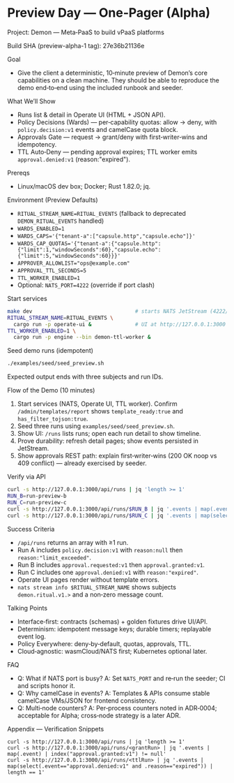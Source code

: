 # Preview Day — One‑Pager (Alpha)

Project: Demon — Meta‑PaaS to build vPaaS platforms

Build SHA (preview-alpha-1 tag): 27e36b21136e

Goal
- Give the client a deterministic, 10‑minute preview of Demon’s core capabilities on a clean machine. They should be able to reproduce the demo end‑to‑end using the included runbook and seeder.

What We’ll Show
- Runs list & detail in Operate UI (HTML + JSON API).
- Policy Decisions (Wards) — per‑capability quotas: allow → deny, with `policy.decision:v1` events and camelCase quota block.
- Approvals Gate — request → grant/deny with first‑writer‑wins and idempotency.
- TTL Auto‑Deny — pending approval expires; TTL worker emits `approval.denied:v1` (reason:"expired").

Prereqs
- Linux/macOS dev box; Docker; Rust 1.82.0; jq.

Environment (Preview Defaults)
- `RITUAL_STREAM_NAME=RITUAL_EVENTS` (fallback to deprecated `DEMON_RITUAL_EVENTS` handled)
- `WARDS_ENABLED=1`
- `WARDS_CAPS='{"tenant-a":["capsule.http","capsule.echo"]}'`
- `WARDS_CAP_QUOTAS='{"tenant-a":{"capsule.http":{"limit":1,"windowSeconds":60},"capsule.echo":{"limit":5,"windowSeconds":60}}}'`
- `APPROVER_ALLOWLIST="ops@example.com"`
- `APPROVAL_TTL_SECONDS=5`
- `TTL_WORKER_ENABLED=1`
- Optional: `NATS_PORT=4222` (override if port clash)

Start services
```bash
make dev                                 # starts NATS JetStream (4222/8222)
RITUAL_STREAM_NAME=RITUAL_EVENTS \
  cargo run -p operate-ui &              # UI at http://127.0.0.1:3000
TTL_WORKER_ENABLED=1 \
  cargo run -p engine --bin demon-ttl-worker &
```

Seed demo runs (idempotent)
```bash
./examples/seed/seed_preview.sh
```
Expected output ends with three subjects and run IDs.

Flow of the Demo (10 minutes)
1) Start services (NATS, Operate UI, TTL worker). Confirm `/admin/templates/report` shows `template_ready:true` and `has_filter_tojson:true`.
2) Seed three runs using `examples/seed/seed_preview.sh`.
3) Show UI: `/runs` lists runs; open each run detail to show timeline.
4) Prove durability: refresh detail pages; show events persisted in JetStream.
5) Show approvals REST path: explain first‑writer‑wins (200 OK noop vs 409 conflict) — already exercised by seeder.

Verify via API
```bash
curl -s http://127.0.0.1:3000/api/runs | jq 'length >= 1'
RUN_B=run-preview-b
RUN_C=run-preview-c
curl -s http://127.0.0.1:3000/api/runs/$RUN_B | jq '.events | map(.event) | index("approval.granted:v1") != null'
curl -s http://127.0.0.1:3000/api/runs/$RUN_C | jq '.events | map(select(.event=="approval.denied:v1" and .reason=="expired")) | length == 1'
```

Success Criteria
- `/api/runs` returns an array with ≥1 run.
- Run A includes `policy.decision:v1` with `reason:null` then `reason:"limit_exceeded"`.
- Run B includes `approval.requested:v1` then `approval.granted:v1`.
- Run C includes one `approval.denied:v1` with `reason:"expired"`.
- Operate UI pages render without template errors.
- `nats stream info $RITUAL_STREAM_NAME` shows subjects `demon.ritual.v1.>` and a non‑zero message count.

Talking Points
- Interface‑first: contracts (schemas) + golden fixtures drive UI/API.
- Determinism: idempotent message keys; durable timers; replayable event log.
- Policy Everywhere: deny‑by‑default, quotas, approvals, TTL.
- Cloud‑agnostic: wasmCloud/NATS first; Kubernetes optional later.

FAQ
- Q: What if NATS port is busy? A: Set `NATS_PORT` and re‑run the seeder; CI and scripts honor it.
- Q: Why camelCase in events? A: Templates & APIs consume stable camelCase VMs/JSON for frontend consistency.
- Q: Multi‑node counters? A: Per‑process counters noted in ADR‑0004; acceptable for Alpha; cross‑node strategy is a later ADR.

Appendix — Verification Snippets
```
curl -s http://127.0.0.1:3000/api/runs | jq 'length >= 1'
curl -s http://127.0.0.1:3000/api/runs/<grantRun> | jq '.events | map(.event) | index("approval.granted:v1") != null'
curl -s http://127.0.0.1:3000/api/runs/<ttlRun> | jq '.events | map(select(.event=="approval.denied:v1" and .reason=="expired")) | length == 1'
```
